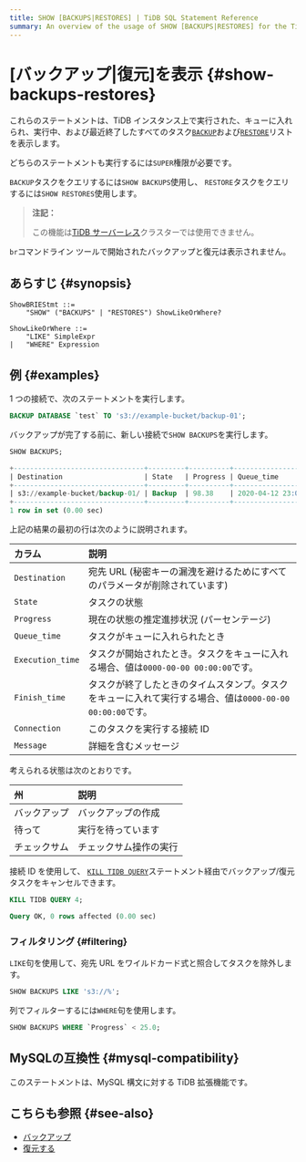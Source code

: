 ```yaml
---
title: SHOW [BACKUPS|RESTORES] | TiDB SQL Statement Reference
summary: An overview of the usage of SHOW [BACKUPS|RESTORES] for the TiDB database.
---
```


# [バックアップ|復元]を表示 {#show-backups-restores}

これらのステートメントは、TiDB インスタンス上で実行された、キューに入れられ、実行中、および最近終了したすべてのタスク[`BACKUP`](/sql-statements/sql-statement-backup.md)および[`RESTORE`](/sql-statements/sql-statement-restore.md)リストを表示します。

どちらのステートメントも実行するには`SUPER`権限が必要です。

`BACKUP`タスクをクエリするには`SHOW BACKUPS`使用し、 `RESTORE`タスクをクエリするには`SHOW RESTORES`使用します。

> **注記：**
>
> この機能は[TiDB サーバーレス](https://docs.pingcap.com/tidbcloud/select-cluster-tier#tidb-serverless)クラスターでは使用できません。

`br`コマンドライン ツールで開始されたバックアップと復元は表示されません。

## あらすじ {#synopsis}

```ebnf+diagram
ShowBRIEStmt ::=
    "SHOW" ("BACKUPS" | "RESTORES") ShowLikeOrWhere?

ShowLikeOrWhere ::=
    "LIKE" SimpleExpr
|   "WHERE" Expression
```

## 例 {#examples}

1 つの接続で、次のステートメントを実行します。

```sql
BACKUP DATABASE `test` TO 's3://example-bucket/backup-01';
```

バックアップが完了する前に、新しい接続で`SHOW BACKUPS`を実行します。

```sql
SHOW BACKUPS;
```

```sql
+--------------------------------+---------+----------+---------------------+---------------------+-------------+------------+---------+
| Destination                    | State   | Progress | Queue_time          | Execution_time      | Finish_time | Connection | Message |
+--------------------------------+---------+----------+---------------------+---------------------+-------------+------------+---------+
| s3://example-bucket/backup-01/ | Backup  | 98.38    | 2020-04-12 23:09:03 | 2020-04-12 23:09:25 |        NULL |          4 | NULL    |
+--------------------------------+---------+----------+---------------------+---------------------+-------------+------------+---------+
1 row in set (0.00 sec)
```

上記の結果の最初の行は次のように説明されます。

| カラム              | 説明                                                              |
| :--------------- | :-------------------------------------------------------------- |
| `Destination`    | 宛先 URL (秘密キーの漏洩を避けるためにすべてのパラメータが削除されています)                       |
| `State`          | タスクの状態                                                          |
| `Progress`       | 現在の状態の推定進捗状況 (パーセンテージ)                                          |
| `Queue_time`     | タスクがキューに入れられたとき                                                 |
| `Execution_time` | タスクが開始されたとき。タスクをキューに入れる場合、値は`0000-00-00 00:00:00`です。            |
| `Finish_time`    | タスクが終了したときのタイムスタンプ。タスクをキューに入れて実行する場合、値は`0000-00-00 00:00:00`です。 |
| `Connection`     | このタスクを実行する接続 ID                                                 |
| `Message`        | 詳細を含むメッセージ                                                      |

考えられる状態は次のとおりです。

| 州      | 説明          |
| :----- | :---------- |
| バックアップ | バックアップの作成   |
| 待って    | 実行を待っています   |
| チェックサム | チェックサム操作の実行 |

接続 ID を使用して、 [`KILL TIDB QUERY`](/sql-statements/sql-statement-kill.md)ステートメント経由でバックアップ/復元タスクをキャンセルできます。

```sql
KILL TIDB QUERY 4;
```

```sql
Query OK, 0 rows affected (0.00 sec)
```

### フィルタリング {#filtering}

`LIKE`句を使用して、宛先 URL をワイルドカード式と照合してタスクを除外します。

```sql
SHOW BACKUPS LIKE 's3://%';
```

列でフィルターするには`WHERE`句を使用します。

```sql
SHOW BACKUPS WHERE `Progress` < 25.0;
```

## MySQLの互換性 {#mysql-compatibility}

このステートメントは、MySQL 構文に対する TiDB 拡張機能です。

## こちらも参照 {#see-also}

-   [バックアップ](/sql-statements/sql-statement-backup.md)
-   [復元する](/sql-statements/sql-statement-restore.md)
